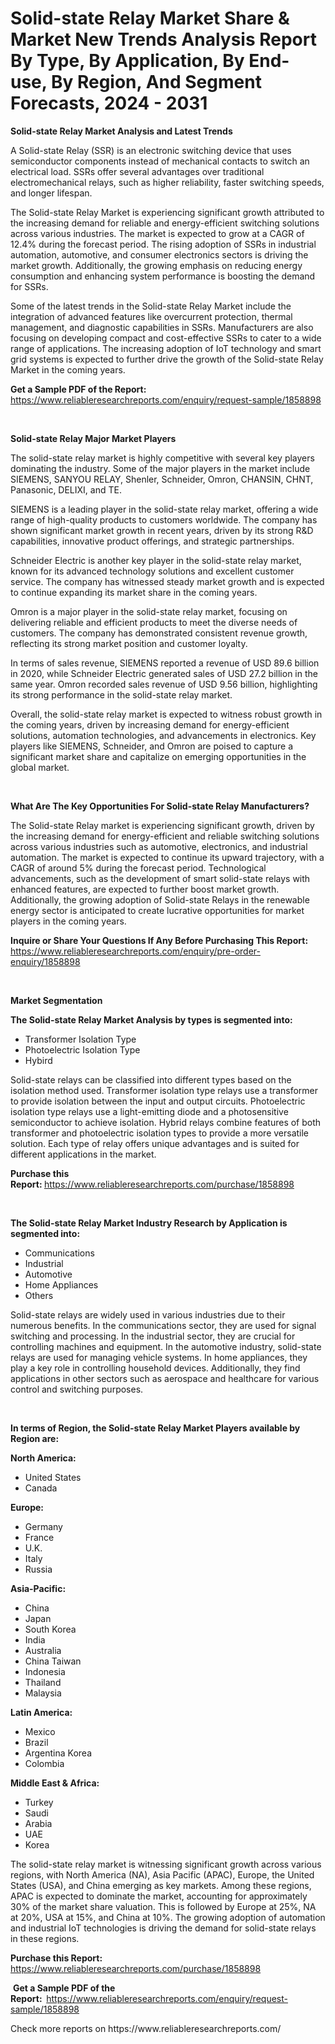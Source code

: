 <p><h1>Solid-state Relay Market Share & Market New Trends Analysis Report By Type, By Application, By End-use, By Region, And Segment Forecasts, 2024 - 2031</h1></p><p><strong>Solid-state Relay Market Analysis and Latest Trends</strong></p>
<p><p>A Solid-state Relay (SSR) is an electronic switching device that uses semiconductor components instead of mechanical contacts to switch an electrical load. SSRs offer several advantages over traditional electromechanical relays, such as higher reliability, faster switching speeds, and longer lifespan.</p><p>The Solid-state Relay Market is experiencing significant growth attributed to the increasing demand for reliable and energy-efficient switching solutions across various industries. The market is expected to grow at a CAGR of 12.4% during the forecast period. The rising adoption of SSRs in industrial automation, automotive, and consumer electronics sectors is driving the market growth. Additionally, the growing emphasis on reducing energy consumption and enhancing system performance is boosting the demand for SSRs.</p><p>Some of the latest trends in the Solid-state Relay Market include the integration of advanced features like overcurrent protection, thermal management, and diagnostic capabilities in SSRs. Manufacturers are also focusing on developing compact and cost-effective SSRs to cater to a wide range of applications. The increasing adoption of IoT technology and smart grid systems is expected to further drive the growth of the Solid-state Relay Market in the coming years.</p></p>
<p><strong>Get a Sample PDF of the Report:&nbsp;</strong> <a href="https://www.reliableresearchreports.com/enquiry/request-sample/1858898">https://www.reliableresearchreports.com/enquiry/request-sample/1858898</a></p>
<p>&nbsp;</p>
<p><strong>Solid-state Relay Major Market Players</strong></p>
<p><p>The solid-state relay market is highly competitive with several key players dominating the industry. Some of the major players in the market include SIEMENS, SANYOU RELAY, Shenler, Schneider, Omron, CHANSIN, CHNT, Panasonic, DELIXI, and TE.</p><p>SIEMENS is a leading player in the solid-state relay market, offering a wide range of high-quality products to customers worldwide. The company has shown significant market growth in recent years, driven by its strong R&D capabilities, innovative product offerings, and strategic partnerships.</p><p>Schneider Electric is another key player in the solid-state relay market, known for its advanced technology solutions and excellent customer service. The company has witnessed steady market growth and is expected to continue expanding its market share in the coming years.</p><p>Omron is a major player in the solid-state relay market, focusing on delivering reliable and efficient products to meet the diverse needs of customers. The company has demonstrated consistent revenue growth, reflecting its strong market position and customer loyalty.</p><p>In terms of sales revenue, SIEMENS reported a revenue of USD 89.6 billion in 2020, while Schneider Electric generated sales of USD 27.2 billion in the same year. Omron recorded sales revenue of USD 9.56 billion, highlighting its strong performance in the solid-state relay market.</p><p>Overall, the solid-state relay market is expected to witness robust growth in the coming years, driven by increasing demand for energy-efficient solutions, automation technologies, and advancements in electronics. Key players like SIEMENS, Schneider, and Omron are poised to capture a significant market share and capitalize on emerging opportunities in the global market.</p></p>
<p>&nbsp;</p>
<p><strong>What Are The Key Opportunities For Solid-state Relay Manufacturers?</strong></p>
<p><p>The Solid-state Relay market is experiencing significant growth, driven by the increasing demand for energy-efficient and reliable switching solutions across various industries such as automotive, electronics, and industrial automation. The market is expected to continue its upward trajectory, with a CAGR of around 5% during the forecast period. Technological advancements, such as the development of smart solid-state relays with enhanced features, are expected to further boost market growth. Additionally, the growing adoption of Solid-state Relays in the renewable energy sector is anticipated to create lucrative opportunities for market players in the coming years.</p></p>
<p><strong>Inquire or Share Your Questions If Any Before Purchasing This Report:</strong> <a href="https://www.reliableresearchreports.com/enquiry/pre-order-enquiry/1858898">https://www.reliableresearchreports.com/enquiry/pre-order-enquiry/1858898</a></p>
<p>&nbsp;</p>
<p><strong>Market Segmentation</strong></p>
<p><strong>The Solid-state Relay Market Analysis by types is segmented into:</strong></p>
<p><ul><li>Transformer Isolation Type</li><li>Photoelectric Isolation Type</li><li>Hybird</li></ul></p>
<p><p>Solid-state relays can be classified into different types based on the isolation method used. Transformer isolation type relays use a transformer to provide isolation between the input and output circuits. Photoelectric isolation type relays use a light-emitting diode and a photosensitive semiconductor to achieve isolation. Hybrid relays combine features of both transformer and photoelectric isolation types to provide a more versatile solution. Each type of relay offers unique advantages and is suited for different applications in the market.</p></p>
<p><strong>Purchase this Report:&nbsp;</strong><a href="https://www.reliableresearchreports.com/purchase/1858898">https://www.reliableresearchreports.com/purchase/1858898</a></p>
<p>&nbsp;</p>
<p><strong>The Solid-state Relay Market Industry Research by Application is segmented into:</strong></p>
<p><ul><li>Communications</li><li>Industrial</li><li>Automotive</li><li>Home Appliances</li><li>Others</li></ul></p>
<p><p>Solid-state relays are widely used in various industries due to their numerous benefits. In the communications sector, they are used for signal switching and processing. In the industrial sector, they are crucial for controlling machines and equipment. In the automotive industry, solid-state relays are used for managing vehicle systems. In home appliances, they play a key role in controlling household devices. Additionally, they find applications in other sectors such as aerospace and healthcare for various control and switching purposes.</p></p>
<p>&nbsp;</p>
<p><strong>In terms of Region, the Solid-state Relay Market Players available by Region are:</strong></p>
<p>
    <p> <strong> North America: </strong>
        <ul>
            <li>United States</li>
            <li>Canada</li>
        </ul>
        </p> 
    <p> <strong> Europe: </strong>
        <ul>
            <li>Germany</li>
            <li>France</li>
            <li>U.K.</li>
            <li>Italy</li>
            <li>Russia</li>
        </ul>
        </p> 
    <p> <strong> Asia-Pacific: </strong>
        <ul>
            <li>China</li>
            <li>Japan</li>
            <li>South Korea</li>
            <li>India</li>
            <li>Australia</li>
            <li>China Taiwan</li>
            <li>Indonesia</li>
            <li>Thailand</li>
            <li>Malaysia</li>
        </ul>
        </p> 
    <p> <strong> Latin America: </strong>
        <ul>
            <li>Mexico</li>
            <li>Brazil</li>
            <li>Argentina Korea</li>
            <li>Colombia</li>
        </ul>
        </p> 
    <p> <strong> Middle East & Africa: </strong>
        <ul>
            <li>Turkey</li>
            <li>Saudi</li>
            <li>Arabia</li>
            <li>UAE</li>
            <li>Korea</li>
        </ul>
    </p>
    </p>
<p><p>The solid-state relay market is witnessing significant growth across various regions, with North America (NA), Asia Pacific (APAC), Europe, the United States (USA), and China emerging as key markets. Among these regions, APAC is expected to dominate the market, accounting for approximately 30% of the market share valuation. This is followed by Europe at 25%, NA at 20%, USA at 15%, and China at 10%. The growing adoption of automation and industrial IoT technologies is driving the demand for solid-state relays in these regions.</p></p>
<p><strong>Purchase this Report: </strong><a href="https://www.reliableresearchreports.com/purchase/1858898">https://www.reliableresearchreports.com/purchase/1858898</a></p>
<p>&nbsp;<strong>Get a Sample PDF of the Report:&nbsp;&nbsp;</strong><a href="https://www.reliableresearchreports.com/enquiry/request-sample/1858898">https://www.reliableresearchreports.com/enquiry/request-sample/1858898</a></p>
<p><strong></strong></p>
<p>Check more reports on https://www.reliableresearchreports.com/</p>